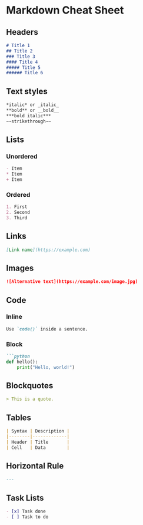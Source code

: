 # Markdown Cheat Sheet

## Headers
```markdown
# Title 1
## Title 2
### Title 3
#### Title 4
##### Title 5
###### Title 6
```

## Text styles
```markdown
*italic* or _italic_  
**bold** or __bold__  
***bold italic***  
~~strikethrough~~
```

## Lists

### Unordered
```markdown
- Item
* Item
+ Item
```

### Ordered
```markdown
1. First
2. Second
3. Third
```

## Links
```markdown
[Link name](https://example.com)
```

## Images
```markdown
![Alternative text](https://example.com/image.jpg)
```

## Code

### Inline
```markdown
Use `code()` inside a sentence.
```

### Block
```markdown
```python
def hello():
    print("Hello, world!")
```

## Blockquotes
```markdown
> This is a quote.
```

## Tables
```markdown
| Syntax | Description |
|--------|-------------|
| Header | Title       |
| Cell   | Data        |
```

## Horizontal Rule
```markdown
---
```

## Task Lists
```markdown
- [x] Task done
- [ ] Task to do
```
